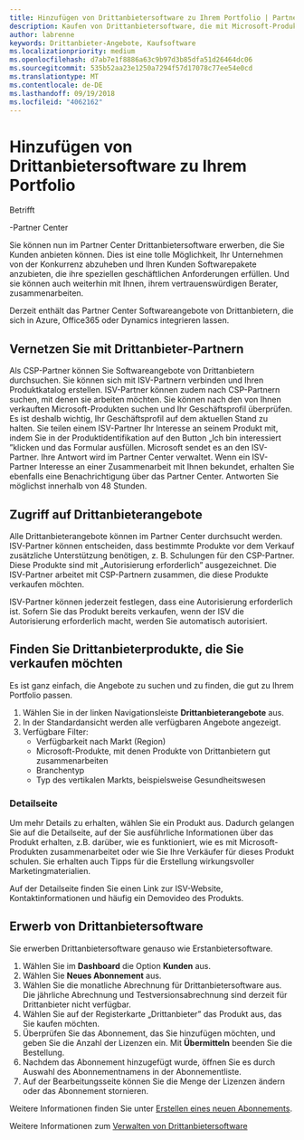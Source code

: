 ```yaml
---
title: Hinzufügen von Drittanbietersoftware zu Ihrem Portfolio | Partner Center
description: Kaufen von Drittanbietersoftware, die mit Microsoft-Produkten funktioniert
author: labrenne
keywords: Drittanbieter-Angebote, Kaufsoftware
ms.localizationpriority: medium
ms.openlocfilehash: d7ab7e1f8886a63c9b97d3b85dfa51d26464dc06
ms.sourcegitcommit: 535b52aa23e1250a7294f57d17078c77ee54e0cd
ms.translationtype: MT
ms.contentlocale: de-DE
ms.lasthandoff: 09/19/2018
ms.locfileid: "4062162"
---
```

# <a name="add-third-party-software-to-your-portfolio"></a>Hinzufügen von Drittanbietersoftware zu Ihrem Portfolio

Betrifft

-Partner Center

Sie können nun im Partner Center Drittanbietersoftware erwerben, die Sie Kunden anbieten können. Dies ist eine tolle Möglichkeit, Ihr Unternehmen von der Konkurrenz abzuheben und Ihren Kunden Softwarepakete anzubieten, die ihre speziellen geschäftlichen Anforderungen erfüllen. Und sie können auch weiterhin mit Ihnen, ihrem vertrauenswürdigen Berater, zusammenarbeiten.

Derzeit enthält das Partner Center Softwareangebote von Drittanbietern, die sich in Azure, Office365 oder Dynamics integrieren lassen. 

## <a name="connect-with-third-party-partners"></a>Vernetzen Sie mit Drittanbieter-Partnern
 
Als CSP-Partner können Sie Softwareangebote von Drittanbietern durchsuchen. Sie können sich mit ISV-Partnern verbinden und Ihren Produktkatalog erstellen. ISV-Partner können zudem nach CSP-Partnern suchen, mit denen sie arbeiten möchten. Sie können nach den von Ihnen verkauften Microsoft-Produkten suchen und Ihr Geschäftsprofil überprüfen. Es ist deshalb wichtig, Ihr Geschäftsprofil auf dem aktuellen Stand zu halten. Sie teilen einem ISV-Partner Ihr Interesse an seinem Produkt mit, indem Sie in der Produktidentifikation auf den Button „Ich bin interessiert ”klicken und das Formular ausfüllen. Microsoft sendet es an den ISV-Partner. Ihre Antwort wird im Partner Center verwaltet. Wenn ein ISV-Partner Interesse an einer Zusammenarbeit mit Ihnen bekundet, erhalten Sie ebenfalls eine Benachrichtigung über das Partner Center. Antworten Sie möglichst innerhalb von 48 Stunden.

## <a name="access-to-third-party-offers"></a>Zugriff auf Drittanbieterangebote

Alle Drittanbieterangebote können im Partner Center durchsucht werden. ISV-Partner können entscheiden, dass bestimmte Produkte vor dem Verkauf zusätzliche Unterstützung benötigen, z. B. Schulungen für den CSP-Partner. Diese Produkte sind mit „Autorisierung erforderlich” ausgezeichnet. Die ISV-Partner arbeitet mit CSP-Partnern zusammen, die diese Produkte verkaufen möchten. 

ISV-Partner können jederzeit festlegen, dass eine Autorisierung erforderlich ist. Sofern Sie das Produkt bereits verkaufen, wenn der ISV die Autorisierung erforderlich macht, werden Sie automatisch autorisiert.

## <a name="discover-third-party-products-you-want-to-sell"></a>Finden Sie Drittanbieterprodukte, die Sie verkaufen möchten

Es ist ganz einfach, die Angebote zu suchen und zu finden, die gut zu Ihrem Portfolio passen. 

1. Wählen Sie in der linken Navigationsleiste **Drittanbieterangebote** aus.
2. In der Standardansicht werden alle verfügbaren Angebote angezeigt.
3. Verfügbare Filter:
    - Verfügbarkeit nach Markt (Region)
    - Microsoft-Produkte, mit denen Produkte von Drittanbietern gut zusammenarbeiten
    - Branchentyp
    - Typ des vertikalen Markts, beispielsweise Gesundheitswesen

### <a name="the-details-page"></a>Detailseite

Um mehr Details zu erhalten, wählen Sie ein Produkt aus. Dadurch gelangen Sie auf die Detailseite, auf der Sie ausführliche Informationen über das Produkt erhalten, z.B. darüber, wie es funktioniert, wie es mit Microsoft-Produkten zusammenarbeitet oder wie Sie Ihre Verkäufer für dieses Produkt schulen. Sie erhalten auch Tipps für die Erstellung wirkungsvoller Marketingmaterialien.

Auf der Detailseite finden Sie einen Link zur ISV-Website, Kontaktinformationen und häufig ein Demovideo des Produkts. 

## <a name="purchase-the-third-party-software"></a>Erwerb von Drittanbietersoftware

Sie erwerben Drittanbietersoftware genauso wie Erstanbietersoftware. 

1. Wählen Sie im **Dashboard** die Option **Kunden** aus.
2. Wählen Sie **Neues Abonnement** aus.
3. Wählen Sie die monatliche Abrechnung für Drittanbietersoftware aus. Die jährliche Abrechnung und Testversionsabrechnung sind derzeit für Drittanbieter nicht verfügbar.
4. Wählen Sie auf der Registerkarte „Drittanbieter” das Produkt aus, das Sie kaufen möchten.
5. Überprüfen Sie das Abonnement, das Sie hinzufügen möchten, und geben Sie die Anzahl der Lizenzen ein. Mit **Übermitteln** beenden Sie die Bestellung.
6. Nachdem das Abonnement hinzugefügt wurde, öffnen Sie es durch Auswahl des Abonnementnamens in der Abonnementliste.
7. Auf der Bearbeitungsseite können Sie die Menge der Lizenzen ändern oder das Abonnement stornieren.

Weitere Informationen finden Sie unter [Erstellen eines neuen Abonnements](create-a-new-subscription.md).

Weitere Informationen zum [Verwalten von Drittanbietersoftware](third-party-help.md)  